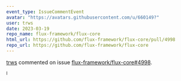 ```yaml
---
event_type: IssueCommentEvent
avatar: "https://avatars.githubusercontent.com/u/660149?"
user: trws
date: 2023-03-19
repo_name: flux-framework/flux-core
html_url: https://github.com/flux-framework/flux-core/pull/4998
repo_url: https://github.com/flux-framework/flux-core
---
```


<a href='https://github.com/trws' target='_blank'>trws</a> commented on issue <a href='https://github.com/flux-framework/flux-core/pull/4998' target='_blank'>flux-framework/flux-core#4998</a>.

<small>I